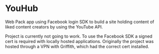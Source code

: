 # YouHub
Web Pack app using Facebook login SDK to build a site holding content of liked content creators by using the YouTube API.

Project is currently not going to work. To use the Facebook SDK a signed cert is required with locally hosted applications.
Originally the project was hosted through a VPN with Griffith, which had the correct cert installed.
